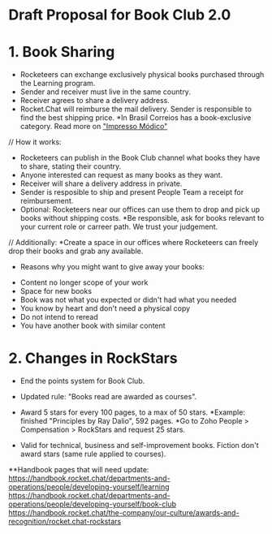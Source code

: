 # Draft Proposal for Book Club 2.0

# 1. Book Sharing

- Rocketeers can exchange exclusively physical books purchased through the Learning program.
- Sender and receiver must live in the same country.
- Receiver agrees to share a delivery address.
- Rocket.Chat will reimburse the mail delivery. Sender is responsible to find the best shipping price.
*In Brasil Correios has a book-exclusive category. Read more on ["Impresso Módico"](https://www.correios.com.br/enviar/marketing-direto/saiba-mais-nacional)


// How it works: 
- Rocketeers can publish in the Book Club channel what books they have to share, stating their country.
- Anyone interested can request as many books as they want. 
- Receiver will share a delivery address in private. 
- Sender is resposible to ship and present People Team a receipt for reimbursement.
- Optional: Rocketeers near our offices can use them to drop and pick up books without shipping costs.
*Be responsible, ask for books relevant to your current role or carreer path. We trust your judgement.

// Additionally: *Create a space in our offices where Rocketeers can freely drop their books and grab any available.

* Reasons why you might want to give away your books:
- Content no longer scope of your work
- Space for new books
- Book was not what you expected or didn't had what you needed
- You know by heart and don't need a physical copy
- Do not intend to reread
- You have another book with similar content

# 2. Changes in RockStars

- End the points system for Book Club.

- Updated rule: "Books read are awarded as courses".
- Award 5 stars for every 100 pages, to a max of 50 stars.
*Example: finished "Principles by Ray Dalio", 592 pages. 
*Go to Zoho People > Compensation > RockStars and request 25 stars.

- Valid for technical, business and self-improvement books. Fiction don't award stars (same rule applied to courses).


**Handbook pages that will need update:
https://handbook.rocket.chat/departments-and-operations/people/developing-yourself/learning
https://handbook.rocket.chat/departments-and-operations/people/developing-yourself/book-club
https://handbook.rocket.chat/the-company/our-culture/awards-and-recognition/rocket.chat-rockstars
